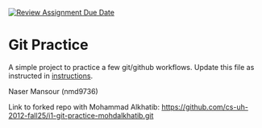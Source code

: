 [![Review Assignment Due Date](https://classroom.github.com/assets/deadline-readme-button-22041afd0340ce965d47ae6ef1cefeee28c7c493a6346c4f15d667ab976d596c.svg)](https://classroom.github.com/a/5vf9W1DH)
# Git Practice
A simple project to practice a few git/github workflows.  Update this file as instructed in [instructions](./instructions.md).

Naser Mansour (nmd9736)

Link to forked repo with Mohammad Alkhatib: 
https://github.com/cs-uh-2012-fall25/i1-git-practice-mohdalkhatib.git
